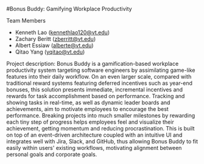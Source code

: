 #Bonus Buddy: Gamifying Workplace Productivity

Team Members
- Kenneth Lao (kennethlao120@vt.edu)
- Zachary Beritt (zberritt@vt.edu)
- Albert Essiaw (alberte@vt.edu)
- Qitao Yang (yqitao@vt.edu)

Project description:
Bonus Buddy is a gamification-based workplace productivity system targeting software engineers by assimilating game-like features into their daily workflow. On an even larger scale, compared with traditional reward systems featuring deferred incentives such as year-end bonuses, this solution presents immediate, incremental incentives and rewards for task accomplishment based on performance. Tracking and showing tasks in real-time, as well as dynamic leader boards and achievements, aim to motivate employees to encourage the best performance. Breaking projects into much smaller milestones by rewarding each tiny step of progress helps employees feel and visualize their achievement, getting momentum and reducing procrastination. This is built on top of an event-driven architecture coupled with an intuitive UI and integrates well with Jira, Slack, and GitHub, thus allowing Bonus Buddy to fit easily within users' existing workflows, motivating alignment between personal goals and corporate goals.
